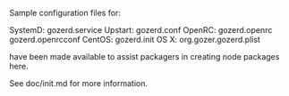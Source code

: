 Sample configuration files for:

SystemD: gozerd.service
Upstart: gozerd.conf
OpenRC:  gozerd.openrc
         gozerd.openrcconf
CentOS:  gozerd.init
OS X:    org.gozer.gozerd.plist

have been made available to assist packagers in creating node packages here.

See doc/init.md for more information.
